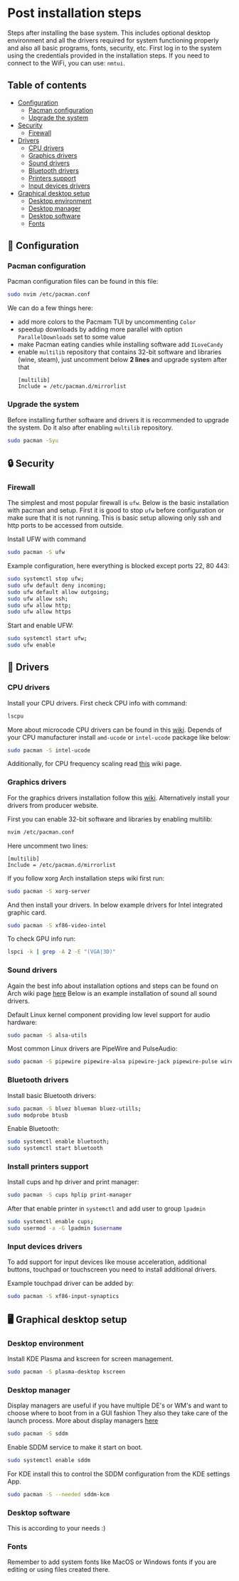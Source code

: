 # Post installation steps

Steps after installing the base system. This includes optional desktop environment and all the drivers required for system functioning properly and also all basic programs, fonts, security, etc.
First log in to the system using the credentials provided in the installation steps.
If you need to connect to the WiFi, you can use: `nmtui`.

## Table of contents

- [Configuration](#configuration)
  - [Pacman configuration](#pacman-configuration)
  - [Upgrade the system](#upgrade-system)
- [Security](#security)
  - [Firewall](#firewall)
- [Drivers](#drivers)
  - [CPU drivers](#cpu-drivers)
  - [Graphics drivers](#graphics-drivers)
  - [Sound drivers](#sound-drivers)
  - [Bluetooth drivers](#bluetooth)
  - [Printers support](#printers-support)
  - [Input devices drivers](#input-devices-drivers)
- [Graphical desktop setup](#graphical-desktop-setup)
  - [Desktop environment](#desktop-environment)
  - [Desktop manager](#desktop-manager)
  - [Desktop software](#desktop-software)
  - [Fonts](#fonts)

##  Configuration <a name="configuration"></a>

### Pacman configuration <a name="pacman-configuration"></a>

Pacman configuration files can be found in this file:

```sh
sudo nvim /etc/pacman.conf
```

We can do a few things here:

- add more colors to the Pacmam TUI by uncommenting `Color`
- speedup downloads by adding more parallel with option `ParallelDownloads` set to some value
- make Pacman eating candies while installing software add `ILoveCandy`
- enable `multilib` repository that contains 32-bit software and libraries (wine, steam), just uncomment below **2 lines** and upgrade system after that
  ```
  [multilib]
  Include = /etc/pacman.d/mirrorlist
  ```

### Upgrade the system <a name="upgrade-system"></a>

Before installing further software and drivers it is recommended to upgrade the system. Do it also after enabling `multilib` repository.

```sh
sudo pacman -Syu
```

## 🔒 Security <a name="#security"></a>

### Firewall <a name="#firewall"></a>

The simplest and most popular firewall is `ufw`. Below is the basic installation with pacman and setup. First it is good to stop `ufw` before configuration or make sure that it is not running. This is basic setup allowing only ssh and http ports to be accessed from outside.

Install UFW with command

```sh
sudo pacman -S ufw
```

Example configuration, here everything is blocked except ports 22, 80 443:

```sh
sudo systemctl stop ufw;
sudo ufw default deny incoming;
sudo ufw default allow outgoing;
sudo ufw allow ssh;
sudo ufw allow http;
sudo ufw allow https

```

Start and enable UFW:

```sh
sudo systemctl start ufw;
sudo ufw enable
```

## 💾 Drivers

### CPU drivers <a name="#cpu-drivers"></a>

Install your CPU drivers. First check CPU info with command:

```sh
lscpu
```

More about microcode CPU drivers can be found in this [wiki](https://wiki.archlinux.org/title/Microcode). Depends of your CPU manufacturer install `amd-ucode` or `intel-ucode` package like below:

```sh
sudo pacman -S intel-ucode
```

Additionally, for CPU frequency scaling read [this](https://wiki.archlinux.org/title/CPU_frequency_scaling) wiki page.

### Graphics drivers <a name="#graphics-drivers"></a>

For the graphics drivers installation follow this [wiki](https://wiki.archlinux.org/title/Xorg#Driver_installation). Alternatively install your drivers from producer website.

First you can enable 32-bit software and libraries by enabling multilib:

```sh
nvim /etc/pacman.conf
```

Here uncomment two lines:

```
[multilib]
Include = /etc/pacman.d/mirrorlist
```

If you follow xorg Arch installation steps wiki first run:

```sh
sudo pacman -S xorg-server
```

And then install your drivers. In below example drivers for Intel integrated graphic card.

```sh
sudo pacman -S xf86-video-intel
```

To check GPU info run:

```sh
lspci -k | grep -A 2 -E "(VGA|3D)"
```

### Sound drivers <a name="sound-drivers"></a>

Again the best info about installation options and steps can be found on Arch wiki page [here](https://wiki.archlinux.org/title/Sound_system)
Below is an example installation of sound all sound drivers.

Default Linux kernel component providing low level support for audio hardware:

```sh
sudo pacman -S alsa-utils
```

Most common Linux drivers are PipeWire and PulseAudio:

```sh
sudo pacman -S pipewire pipewire-alsa pipewire-jack pipewire-pulse wireplumber
```

### Bluetooth drivers <a name="bluetooth"></a>

Install basic Bluetooth drivers:

```sh
sudo pacman -S bluez blueman bluez-utills;
sudo modprobe btusb
```

Enable Bluetooth:

```sh
sudo systemctl enable bluetooth;
sudo systemctl start bluetooth
```

### Install printers support <a name="printers-support"></a>

Install cups and hp driver and print manager:

```sh
sudo pacman -S cups hplip print-manager

```

After that enable printer in `systemctl` and add user to group `lpadmin`

```sh
sudo systemctl enable cups;
sudo usermod -a -G lpadmin $username
```

### Input devices drivers <a name="input-devices-drivers"></a>

To add support for input devices like mouse acceleration, additional buttons, touchpad or touchscreen you need to install additional drivers.

Example touchpad driver can be added by:

```sh
sudo pacman -S xf86-input-synaptics
```

## 🖥️ Graphical desktop setup <a name="graphical-desktop-setup"></a>

### Desktop environment <a name="desktop-environment"></a>

Install KDE Plasma and kscreen for screen management.

```sh
sudo pacman -S plasma-desktop kscreen
```

### Desktop manager <a name="desktop-manager"></a>

Display managers are useful if you have multiple DE's or WM's and want to choose where to boot from in a GUI fashion They also they take care of the launch process.
More about display managers [here](https://wiki.archlinux.org/title/SDDM)

```sh
sudo pacman -S sddm
```

Enable SDDM service to make it start on boot.

```sh
sudo systemctl enable sddm
```

For KDE install this to control the SDDM configuration from the KDE settings App.

```sh
sudo pacman -S --needed sddm-kcm
```

### Desktop software <a name="desktop-software"></a>

This is according to your needs :)

### Fonts <a name="fonts"></a>

Remember to add system fonts like MacOS or Windows fonts if you are editing or using files created there.
